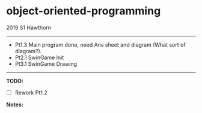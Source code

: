 # object-oriented-programming

2019 S1 Hawthorn

---

* Pt1.3 Main program done, need Ans sheet and diagram (What sort of diagram?).
* Pt2.1 SwinGame Init
* Pt3.1 SwinGame Drawing

---





**TODO:**

* [ ] Rework Pt1.2

**Notes:**
